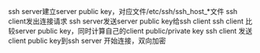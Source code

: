 ssh server建立server public key，对应文件/etc/ssh/ssh_host_*文件
ssh client发出连接请求
ssh server发送server public key给ssh client 
ssh client 比较server public key，同时计算自己的client public/private key
ssh client 发送client public key到ssh server
开始连接，双向加密
